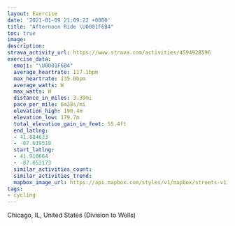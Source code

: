 ```yaml
---
layout: Exercise
date: '2021-01-09 21:09:22 +0000'
title: "Afternoon Ride \U0001F6B4"
toc: true
image:
description:
strava_activity_url: https://www.strava.com/activities/4594928596
exercise_data:
  emoji: "\U0001F6B4"
  average_heartrate: 117.1bpm
  max_heartrate: 135.0bpm
  average_watts: W
  max_watts: W
  distance_in_miles: 3.39mi
  pace_per_mile: 6m28s/mi
  elevation_high: 190.4m
  elevation_low: 179.7m
  total_elevation_gain_in_feet: 55.4ft
  end_latlng:
  - 41.884623
  - -87.619518
  start_latlng:
  - 41.910664
  - -87.653173
  similar_activities_count:
  similar_activities_trend:
  mapbox_image_url: https://api.mapbox.com/styles/v1/mapbox/streets-v11/static/path-5+787af2-1.0(stx~Fjw~uOC%3F%3FBH%3FJBNEVAXF%40IH%40TEPJNRJ%3FFAP%5DLGn%40k%40zAcAt%40o%40dBiAp%40k%40PMnB_BjBsA~AwAd%40WhAeAl%40_%40z%40q%40LSJe%40%3F%7BCDSNChCIjAAr%40FB%5BEm%40GaKIyE%40%7BAA_D%3FU%40%40%40CAkCAg%40COBMKuCBW%40eAAc%40JkJ%3FwECs%40U%7BBAuFC%7D%40%40GAM%3F%7D%40D_A%3Fm%40BQHEx%40EbB%3F%60%40CbBEPDJCvEOZADEF%40bBClB%3FrLQJEFWHCdB%3FRCF%3FDDF%3Fb%40EFBVRPDlCA~%40E%60A%3FBE%60A%3FRAHEHD%60CENAJ%3FHAj%40BAADCjBDl%40AB%40N%40n%40AlABDAF%40CG%60BEdECL%40NCd%40%3FfACB%40%3FEF%40SDF%40FED%40FC%3FCJGD%40LEL%3FCG%40EBCACBAGQDO%40g%40DYE%5BBa%40%3FsCBYImA%40MAcABm%40BICg%40%3FiBAKDi%40Kc%40H_%40%5CCF%40LNJMX%3FXKP%3FhALP%40LFd%40%3FLCJITBLELAHBHOPCPBPCx%40%3FF%40V%40VGP%5DNJV%40ZCd%40BLAJICGFMEQD%3F%40%5DCOSWDUAUM%5DDMC%3FOIA%40FG%5E%3FJH%40FDGJ%40DGOBUC%3F%5Do%40c%40Q_BI%5D%3Fe%40FU%3FIN%5DEk%40%40SFGDAA%40DINGDQAWBS%40o%40Ae%40CIE%3FWMGSPGJs%40%40e%40COBQDCQEAYG_%40%3FKJe%40%40FFGASDCGc%40Dc%40GD%5Di%40KAKJWA%5BM%5C_%40%40KPKBSM%5BDQ%3FYICCINCJ%40BFNA%40BDEDSDE%3FTCCFIBOCAdFe%40RGLIHKE%5B%40GCYEyA%40UFM%40a%40As%40CYC_BCS%40EAg%40BWG_%40BGCM%40GEC%40CD%40),pin-s-s+e5b22e(-87.65318,41.91066),pin-s-f+89ae00(-87.61952000000001,41.88461999999997)/auto/800x800?access_token=pk.eyJ1Ijoiam9zaGJlY2ttYW4iLCJhIjoiY205eWR2aDd1MWZ6djJrbXc4a3M0bWZleiJ9.XiG9OWkNcZk2QzjJbxLB4A
tags:
- cycling
---
```




Chicago, IL, United States (Division to Wells)
